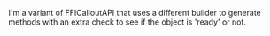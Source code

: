 I'm a variant of FFICalloutAPI that uses a different builder to generate methods with an extra check to see if the object is 'ready' or not.